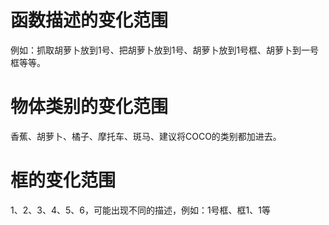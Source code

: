 
# 函数描述的变化范围

例如：抓取胡萝卜放到1号、把胡萝卜放到1号、胡萝卜放到1号框、胡萝卜到一号框等等。

# 物体类别的变化范围

香蕉、胡萝卜、橘子、摩托车、斑马、建议将COCO的类别都加进去。

# 框的变化范围
1、2、3、4、5、6，可能出现不同的描述，例如：1号框、框1、1等